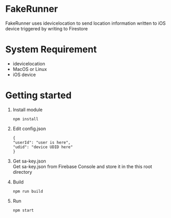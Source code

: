 # FakeRunner
FakeRunner uses idevicelocation to send location information written to iOS device triggered by writing to Firestore

# System Requirement
- idevicelocation
- MacOS or Linux
- iOS device
  
# Getting started
1. Install module
   ```
   npm install
   ```

2. Edit config.json
    ```
    {
    "userId": "user is here",
    "udid": "device UDID here"
    }
    ```

3. Get sa-key.json   
   Get sa-key.json from Firebase Console and store it in the this root directory

4. Build
   ```
   npm run build
   ```

5. Run
   ```
   npm start
   ```